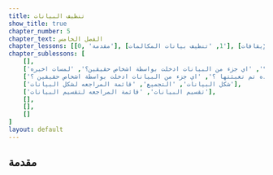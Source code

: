 ```yaml
---
title: تنظيف البيانات
show_title: true
chapter_number: 5
chapter_text: الفصل الخامس
chapter_lessons: [[0, 'مقدمة'], [1, 'تنظيف بيانات المكالمات'], [2, 'تنظيف بيانات الإيقافات'], [3, 'شكل وتجميع البيانات'], [4, 'تقسيم البيانات'], [5, 'مدى البيانات'], [6, 'زمانية البيانات'], [7 , 'مدى ثقتنا بالبيانات']]
chapter_sublessons: [
    [],
    ['فهم توليد البيانات', 'هل توجد بيانات مفقوده؟', 'هل توجد أي بيانات مفقوده تم تعبئتها؟', 'اي جزء من البيانات ادخلت بواسطة اشخاص حقيقين؟', 'لمسات اخيره'],
    ['هل توجد بيانات مفقوده ؟', 'هل توجد أي بيانات مفقوده تم تعبئتها ؟', 'اي جزء من البيانات ادخلت بواسطة اشخاص حقيقين ؟'],
    ['شكل البيانات', 'التجميع', 'قائمة المراجعه لشكل البيانات'],
    ['تقسيم البيانات', 'قائمة المراجعه لتقسيم البيانات'],
    [],
    [],
    []
]
layout: default
---
```


## مقدمة

